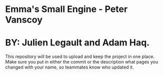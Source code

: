 # Emma's Small Engine - Peter Vanscoy
# BY: Julien Legault and Adam Haq.

This repository will be used to upload and keep the project in one place. Make sure you put in either the commit or the description what pages you changed with your name, so teammates know who updated it.
